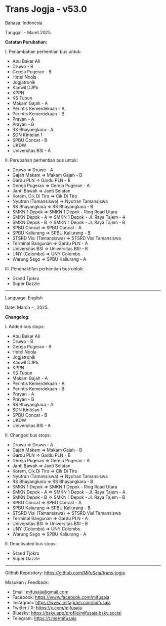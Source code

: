 # Trans Jogja - v53.0

Bahasa: Indonesia

Tanggal: - Maret 2025.

__Catatan Perubahan:__

I. Penambahan perhentian bus untuk:
* Abu Bakar Ali
* Druwo - B
* Gereja Pugeran - B
* Hotel Noola
* Jogjatronik
* Kanwil DJPb
* KPPN
* KS Tubun
* Makam Gajah - A
* Perintis Kemerdekaan - A
* Perintis Kemerdekaan - B
* Prayan - A
* Prayan - B
* RS Bhayangkara - A
* SDN Kintelan 1
* SPBU Concat - B
* UKDW
* Universitas BSI - A

II. Perubahan perhentian bus untuk:
* Druwo => Druwo - A
* Gajah Makam => Makam Gajah - B
* Gardu PLN => Gardu PLN - B
* Gereja Pugeran => Gereja Pugeran - A
* Janti Bawah => Janti Selatan
* Korem, Cik Di Tiro => Cik Di Tiro
* Nyutran (Tamansiswa) => Nyutran Tamansiswa
* RS Bhayangkara => RS Bhayangkara - B
* SMKN 1 Depok => SMKN 1 Depok - Ring Road Utara
* SMKN Depok - A => SMKN 1 Depok - Jl. Raya Tajem - A
* SMKN Depok - B => SMKN 1 Depok - Jl. Raya Tajem - B
* SPBU Concat => SPBU Concat - A
* SPBU Kaliurang => SPBU Kaliurang - B
* STSRD Visi (Tamansiswa) => STSRD Visi Tamansiswa
* Terminal Bangunan => Gardu PLN - A
* Universitas BSI => Universitas BSI - B
* UNY (Colombo) => UNY Colombo
* Warung Sego => SPBU Kaliurang - A

III. Penonaktifan perhentian bus untuk:
* Grand Tjokro
* Super Dazzle

--------------------------------------------------------------

Language: English

Date: March - , 2025.

__Changelog:__

I. Added bus stops:
* Abu Bakar Ali
* Druwo - B
* Gereja Pugeran - B
* Hotel Noola
* Jogjatronik
* Kanwil DJPb
* KPPN
* KS Tubun
* Makam Gajah - A
* Perintis Kemerdekaan - A
* Perintis Kemerdekaan - B
* Prayan - A
* Prayan - B
* RS Bhayangkara - A
* SDN Kintelan 1
* SPBU Concat - B
* UKDW
* Universitas BSI - A

II. Changed bus stops:
* Druwo => Druwo - A
* Gajah Makam => Makam Gajah - B
* Gardu PLN => Gardu PLN - B
* Gereja Pugeran => Gereja Pugeran - A
* Janti Bawah => Janti Selatan
* Korem, Cik Di Tiro => Cik Di Tiro
* Nyutran (Tamansiswa) => Nyutran Tamansiswa
* RS Bhayangkara => RS Bhayangkara - B
* SMKN 1 Depok => SMKN 1 Depok - Ring Road Utara
* SMKN Depok - A => SMKN 1 Depok - Jl. Raya Tajem - A
* SMKN Depok - B => SMKN 1 Depok - Jl. Raya Tajem - B
* SPBU Concat => SPBU Concat - A
* SPBU Kaliurang => SPBU Kaliurang - B
* STSRD Visi (Tamansiswa) => STSRD Visi Tamansiswa
* Terminal Bangunan => Gardu PLN - A
* Universitas BSI => Universitas BSI - B
* UNY (Colombo) => UNY Colombo
* Warung Sego => SPBU Kaliurang - A

II. Deactivated bus stops:
* Grand Tjokro
* Super Dazzle

--------------------------------------------------------------

Github Repository: https://github.com/MifuSaja/trans-jogja

Masukan / Feedback: 
- Email: mifusaja@gmail.com
- Facebook: https://www.facebook.com/mifusaja
- Instagram: https://www.instagram.com/mifusaja
- Twitter / X: https://x.com/mifusaja
- Bluesky: https://bsky.app/profile/mifusaja.bsky.social
- Telegram: https://t.me/mifusaja